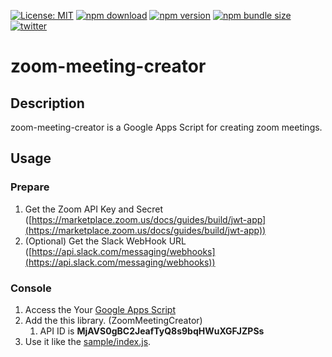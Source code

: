 [![License: MIT](https://img.shields.io/npm/l/@silverbirder/zoom-meeting-creator.svg)](https://opensource.org/licenses/MIT)
[![npm download](https://img.shields.io/npm/dt/@silverbirder/zoom-meeting-creator.svg)](https://www.npmjs.com/package/@silverbirder/zoom-meeting-creator)
[![npm version](https://img.shields.io/npm/v/@silverbirder/zoom-meeting-creator)](https://www.npmjs.com/package/@silverbirder/zoom-meeting-creator)
[![npm bundle size](https://img.shields.io/bundlephobia/min/@silverbirder/zoom-meeting-creator)](https://www.npmjs.com/package/@silverbirder/zoom-meeting-creator)
[![twitter](https://img.shields.io/twitter/url?style=social&url=https%3A%2F%2Ftwitter.com%2Fsilver_birder)](https://twitter.com/silver_birder)

# zoom-meeting-creator
## Description
zoom-meeting-creator is a Google Apps Script for creating zoom meetings.

## Usage
### Prepare
1. Get the Zoom API Key and Secret ([https://marketplace.zoom.us/docs/guides/build/jwt-app](https://marketplace.zoom.us/docs/guides/build/jwt-app))
1. (Optional) Get the Slack WebHook URL ([https://api.slack.com/messaging/webhooks](https://api.slack.com/messaging/webhooks)) 

### Console
1. Access the Your [Google Apps Script](https://script.google.com)
1. Add the this library. (ZoomMeetingCreator)
   1. API ID is  **MjAVS0gBC2JeafTyQ8s9bqHWuXGFJZPSs** 
1. Use it like the [sample/index.js](https://github.com/Silver-birder/zoom-meeting-creator/blob/master/sample/index.js).
